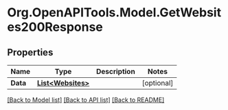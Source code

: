 
# Org.OpenAPITools.Model.GetWebsites200Response

## Properties

Name | Type | Description | Notes
------------ | ------------- | ------------- | -------------
**Data** | [**List&lt;Websites&gt;**](Websites.md) |  | [optional] 

[[Back to Model list]](../README.md#documentation-for-models)
[[Back to API list]](../README.md#documentation-for-api-endpoints)
[[Back to README]](../README.md)

